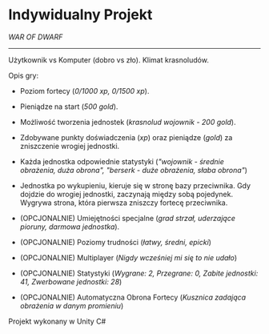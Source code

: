 # Indywidualny Projekt

_WAR OF DWARF_

---

Użytkownik vs Komputer (dobro vs zło). Klimat krasnoludów.

Opis gry:
* Poziom fortecy (_0/1000 xp, 0/1500 xp_).
* Pieniądze na start (_500 gold_).
* Możliwość tworzenia jednostek (_krasnolud wojownik - 200 gold_).
* Zdobywane punkty doświadczenia (_xp_) oraz pieniądze (_gold_) za zniszczenie wrogiej jednostki.
* Każda jednostka odpowiednie statystyki (_"wojownik - średnie obrażenia, duża obrona", "berserk - duże obrażenia, słaba obrona"_)

* Jednostka po wykupieniu, kieruje się w stronę bazy przeciwnika. 
Gdy dojdzie do wrogiej jednostki, zaczynają między sobą pojedynek.
Wygrywa strona, która pierwsza zniszczy fortecę przeciwnika.

* (OPCJONALNIE) Umiejętności specjalne (_grad strzał, uderzające pioruny, darmowa jednostka_).
* (OPCJONALNIE) Poziomy trudności (_łatwy, średni, epicki_)
* (OPCJONALNIE) Multiplayer (_Nigdy wcześniej mi się to nie udało_)
* (OPCJONALNIE) Statystyki (_Wygrane: 2, Przegrane: 0, Zabite jednostki: 41, Zwerbowane jednostki: 28_)
* (OPCJONALNIE) Automatyczna Obrona Fortecy (_Kusznica zadająca obrażenia w danym promieniu_)

Projekt wykonany w Unity C#
